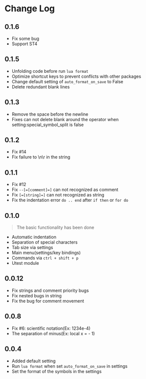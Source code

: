 # Change Log

## 0.1.6

- Fix some bug
- Support ST4

## 0.1.5

- Unfolding code before run `lua format`
- Optimize shortcut keys to prevent conflicts with other packages
- Change default setting of `auto_format_on_save` to False
- Delete redundant blank lines

## 0.1.3

- Remove the space before the newline
- Fixes can not delete blank around the operator when setting:special_symbol_split is false

## 0.1.2

- Fix #14
- Fix failure to \n\r in the string

## 0.1.1

- Fix #12
- Fix `--[=[comment]=]` can not recognized as comment
- Fix `[=[string]=]` can not recognized as string
- Fix the indentation error `do .. end` after `if then` or `for do`

## 0.1.0

> The basic functionality has been done

- Automatic indentation
- Separation of special characters
- Tab size via settings
- Main menu(settings/key bindings)
- Commands via `ctrl + shift + p`
- Utest module

## 0.0.12

- Fix strings and comment priority bugs
- Fix nested bugs in string
- Fix the bug for comment movement

## 0.0.8

- Fix #6: scientific notation(Ex: 1234e-4)
- The separation of minus(Ex: local x = - 1)

## 0.0.4

- Added default setting
- Run `lua format` when set `auto_format_on_save` in settings
- Set the format of the symbols in the settings
